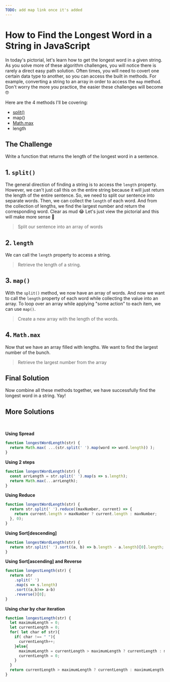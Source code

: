 ```yaml
---
TODO: add map link once it's added
---
```


# How to Find the Longest Word in a String in JavaScript

In today's pictorial, let's learn how to get the longest word in a given string. As you solve more of these algorithm challenges, you will notice there is rarely a direct easy path solution. Often times, you will need to covert one certain data type to another, so you can access the built in methods. For example, converting a string to an array in order to access the `map` method. Don't worry the more you practice, the easier these challenges will become 🤓

Here are the 4 methods I'll be covering:

- [split()](/basics/string-split)
- map()
- [Math.max](/basics/math-max)
- length

<ArticleImage />

## The Challenge

Write a function that returns the length of the longest word in a sentence.

<ArticleImage name="1" />

## 1. `split()`

The general direction of finding a string is to access the `length` property. However, we can't just call this on the entire string because it will just return the length of the entire sentence. So, we need to split our sentence into separate words. Then, we can collect the `length` of each word. And from the collection of lengths, we find the largest number and return the corresponding word. Clear as mud 😂 Let's just view the pictorial and this will make more sense 💪

> Split our sentence into an array of words

<ArticleImage name="2" />

## 2. `length`

We can call the `length` property to access a string.

> Retrieve the length of a string.

<ArticleImage name="3" />

## 3. `map()`

With the `split()` method, we now have an array of words. And now we want to call the `length` property of each word while collecting the value into an array. To loop over an array while applying "some action" to each item, we can use `map()`.

> Create a new array with the length of the words.

<ArticleImage name="4" />

## 4. `Math.max`

Now that we have an array filled with lengths. We want to find the largest number of the bunch.

> Retrieve the largest number from the array

<ArticleImage name="5" />

## Final Solution

Now combine all these methods together, we have successfully find the longest word in a string. Yay!

<ArticleImage name="6" />

## More Solutions

<br>

**Using Spread**

```javascript
function longestWordLength(str) {
  return Math.max( ...(str.split(' ').map(word => word.length)) );
}
```

**Using 2 steps**

```javascript
function longestWordLength(str) {
  const arrLength = str.split(' ').map(s => s.length);
  return Math.max(...arrLength);
}
```

**Using Reduce**

```javascript
function longestWordLength(str) {
  return str.split(' ').reduce((maxNumber, current) => {
    return current.length > maxNumber ? current.length : maxNumber;
  }, 0);
}
```

**Using Sort[descending]**

```javascript
function longestWordLength(str) {
  return str.split(' ').sort((a, b) => b.length - a.length)[0].length;
}
```

**Using Sort[ascending] and Reverse**

```javascript
function longestLength(str) {
  return str
    .split(' ')
    .map(s => s.length)
    .sort((a,b)=> a-b)
    .reverse()[0]; 
}
```

**Using char by char iteration**

```javascript
function longestLength(str) {
  let maximumLength = 0;
  let currentLength = 0;
  for( let char of str){
    if( char !== " "){
      currentLength++;
    }else{
      maximumLength = currentLength > maximumLength ? currentLength : maximumLength;
      currentLength = 0; 
    }
  }
  return currentLength > maximumLength ? currentLength : maximumLength;
}
```

<ArticleFootnote />
